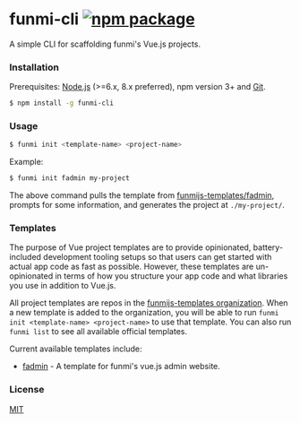 # funmi-cli [![npm package](https://img.shields.io/npm/v/funmi-cli.svg)](https://www.npmjs.com/package/funmi-cli)

A simple CLI for scaffolding funmi's Vue.js projects.

### Installation

Prerequisites: [Node.js](https://nodejs.org/en/) (>=6.x, 8.x preferred), npm version 3+ and [Git](https://git-scm.com/).

``` bash
$ npm install -g funmi-cli
```

### Usage

``` bash
$ funmi init <template-name> <project-name>
```

Example:

``` bash
$ funmi init fadmin my-project
```
The above command pulls the template from [funmijs-templates/fadmin](https://github.com/funmijs-templates/fadmin), prompts for some information, and generates the project at `./my-project/`.

### Templates
The purpose of Vue project templates are to provide opinionated, battery-included development tooling setups so that users can get started with actual app code as fast as possible. However, these templates are un-opinionated in terms of how you structure your app code and what libraries you use in addition to Vue.js.

All project templates are repos in the [funmijs-templates organization](https://github.com/funmijs-templates). When a new template is added to the organization, you will be able to run `funmi init <template-name> <project-name>` to use that template. You can also run `funmi list` to see all available official templates.

Current available templates include:

- [fadmin](https://github.com/funmi-templates/fadmin) - A template for funmi's vue.js admin website.

### License

[MIT](http://opensource.org/licenses/MIT)
